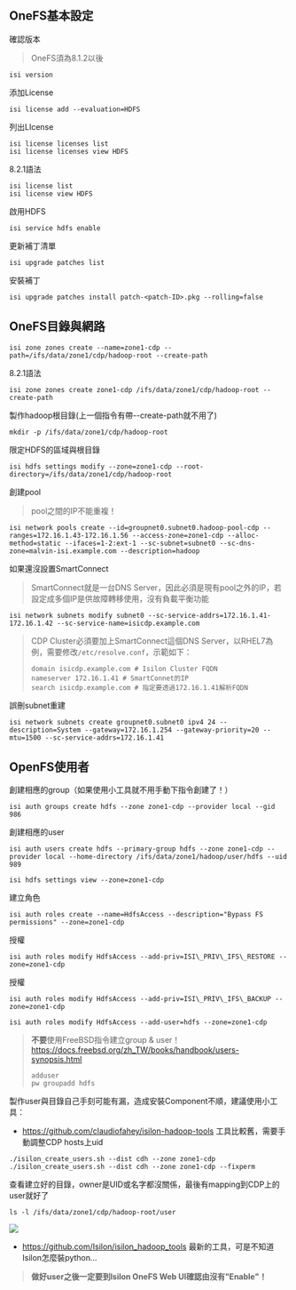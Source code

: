 ## OneFS基本設定
確認版本
> OneFS須為8.1.2以後
```
isi version
```
添加License
```
isi license add --evaluation=HDFS
```
列出LIcense
```
isi license licenses list
isi license licenses view HDFS
```
8.2.1語法
```
isi license list
isi license view HDFS
```
啟用HDFS
```
isi service hdfs enable
```
更新補丁清單
```
isi upgrade patches list
```
安裝補丁
```
isi upgrade patches install patch-<patch-ID>.pkg --rolling=false
```

## OneFS目錄與網路
```
isi zone zones create --name=zone1-cdp --path=/ifs/data/zone1/cdp/hadoop-root --create-path
```
8.2.1語法
```
isi zone zones create zone1-cdp /ifs/data/zone1/cdp/hadoop-root --create-path
```
製作hadoop根目錄(上一個指令有帶--create-path就不用了)
```
mkdir -p /ifs/data/zone1/cdp/hadoop-root
```
限定HDFS的區域與根目錄
```
isi hdfs settings modify --zone=zone1-cdp --root-directory=/ifs/data/zone1/cdp/hadoop-root
```
創建pool
> pool之間的IP不能重複！
```
isi network pools create --id=groupnet0.subnet0.hadoop-pool-cdp --ranges=172.16.1.43-172.16.1.56 --access-zone=zone1-cdp --alloc-method=static --ifaces=1-2:ext-1 --sc-subnet=subnet0 --sc-dns-zone=malvin-isi.example.com --description=hadoop
```
如果還沒設置SmartConnect
> SmartConnect就是一台DNS Server，因此必須是現有pool之外的IP，若設定成多個IP是供故障轉移使用，沒有負載平衡功能
```
isi network subnets modify subnet0 --sc-service-addrs=172.16.1.41-172.16.1.42 --sc-service-name=isicdp.example.com
```
> CDP Cluster必須要加上SmartConnect這個DNS Server，以RHEL7為例，需要修改`/etc/resolve.conf`，示範如下：
>  ```
>  domain isicdp.example.com # Isilon Cluster FQDN
>  nameserver 172.16.1.41 # SmartConnet的IP
>  search isicdp.example.com # 指定要透過172.16.1.41解析FQDN
>  ```

誤刪subnet重建
```
isi network subnets create groupnet0.subnet0 ipv4 24 --description=System --gateway=172.16.1.254 --gateway-priority=20 --mtu=1500 --sc-service-addrs=172.16.1.41
```
## OpenFS使用者
創建相應的group（如果使用小工具就不用手動下指令創建了！）
```
isi auth groups create hdfs --zone zone1-cdp --provider local --gid 986
```
創建相應的user
```
isi auth users create hdfs --primary-group hdfs --zone zone1-cdp --provider local --home-directory /ifs/data/zone1/hadoop/user/hdfs --uid 989
```

```
isi hdfs settings view --zone=zone1-cdp
```
建立角色
```
isi auth roles create --name=HdfsAccess --description="Bypass FS permissions" --zone=zone1-cdp
```
授權
```
isi auth roles modify HdfsAccess --add-priv=ISI\_PRIV\_IFS\_RESTORE --zone=zone1-cdp
```
授權
```
isi auth roles modify HdfsAccess --add-priv=ISI\_PRIV\_IFS\_BACKUP --zone=zone1-cdp
```

```
isi auth roles modify HdfsAccess --add-user=hdfs --zone=zone1-cdp
```
> **不要**使用FreeBSD指令建立group & user！
> https://docs.freebsd.org/zh_TW/books/handbook/users-synopsis.html
> ```
> adduser
> pw groupadd hdfs
> ```

製作user與目錄自己手刻可能有漏，造成安裝Component不順，建議使用小工具：
- https://github.com/claudiofahey/isilon-hadoop-tools
工具比較舊，需要手動調整CDP hosts上uid
```
./isilon_create_users.sh --dist cdh --zone zone1-cdp
./isilon_create_users.sh --dist cdh --zone zone1-cdp --fixperm
```
查看建立好的目錄，owner是UID或名字都沒關係，最後有mapping到CDP上的user就好了
```
ls -l /ifs/data/zone1/cdp/hadoop-root/user
```
![](https://i.imgur.com/Q89UzZS.png)
- https://github.com/Isilon/isilon_hadoop_tools
最新的工具，可是不知道Isilon怎麼裝python...

> **做好user之後一定要到Isilon OneFS Web UI確認由沒有"Enable"！**